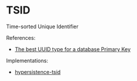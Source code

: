 # TSID

Time-sorted Unique Identifier

References:
* [The best UUID type for a database Primary Key](https://vladmihalcea.com/uuid-database-primary-key/)

Implementations:
* [hypersistence-tsid](https://github.com/vladmihalcea/hypersistence-tsid)
